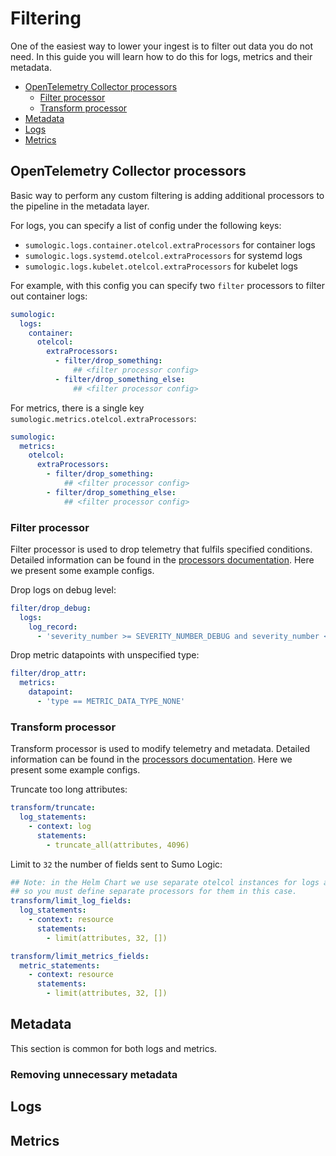# Filtering

One of the easiest way to lower your ingest is to filter out data you do not need.
In this guide you will learn how to do this for logs, metrics and their metadata.

- [OpenTelemetry Collector processors](#opentelemetry-collector-processors)
  - [Filter processor](#filter-processor)
  - [Transform processor](#transform-processor)
- [Metadata](#metadata)
- [Logs](#logs)
- [Metrics](#metrics)

## OpenTelemetry Collector processors

Basic way to perform any custom filtering is adding additional processors to the pipeline in the metadata layer.

For logs, you can specify a list of config under the following keys:

- `sumologic.logs.container.otelcol.extraProcessors` for container logs
- `sumologic.logs.systemd.otelcol.extraProcessors` for systemd logs
- `sumologic.logs.kubelet.otelcol.extraProcessors` for kubelet logs

For example, with this config you can specify two `filter` processors to filter out container logs:

```yaml
sumologic:
  logs:
    container:
      otelcol:
        extraProcessors:
          - filter/drop_something:
              ## <filter processor config>
          - filter/drop_something_else:
              ## <filter processor config>
```

For metrics, there is a single key `sumologic.metrics.otelcol.extraProcessors`:

```yaml
sumologic:
  metrics:
    otelcol:
      extraProcessors:
        - filter/drop_something:
            ## <filter processor config>
        - filter/drop_something_else:
            ## <filter processor config>
```

### Filter processor

Filter processor is used to drop telemetry that fulfils specified conditions.
Detailed information can be found in the [processors documentation](https://github.com/open-telemetry/opentelemetry-collector-contrib/tree/v0.89.0/processor/filterprocessor).
Here we present some example configs.

Drop logs on debug level:

```yaml
filter/drop_debug:
  logs:
    log_record:
      - 'severity_number >= SEVERITY_NUMBER_DEBUG and severity_number <= SEVERITY_NUMBER_DEBUG4'
```

Drop metric datapoints with unspecified type:

```yaml
filter/drop_attr:
  metrics:
    datapoint:
      - 'type == METRIC_DATA_TYPE_NONE'
```

### Transform processor

Transform processor is used to modify telemetry and metadata.
Detailed information can be found in the [processors documentation](https://github.com/open-telemetry/opentelemetry-collector-contrib/tree/v0.89.0/processor/transformprocessor).
Here we present some example configs.

Truncate too long attributes:

```yaml
transform/truncate:
  log_statements:
    - context: log
      statements:
        - truncate_all(attributes, 4096)
```

Limit to `32` the number of fields sent to Sumo Logic:

```yaml
## Note: in the Helm Chart we use separate otelcol instances for logs and metrics,
## so you must define separate processors for them in this case.
transform/limit_log_fields:
  log_statements:
    - context: resource
      statements:
        - limit(attributes, 32, [])

transform/limit_metrics_fields:
  metric_statements:
    - context: resource
      statements:
        - limit(attributes, 32, [])
```

## Metadata

This section is common for both logs and metrics.

### Removing unnecessary metadata

<!-- todo: transform processors and others -->

## Logs

<!-- todo: existing ways to filter -->

<!-- todo: custom filtering -->

## Metrics

<!-- todo: existing ways to filter -->

<!-- todo: custom filtering -->
